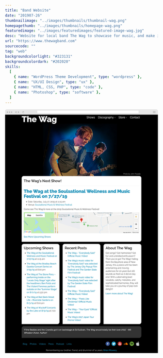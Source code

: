 ```yaml
---
title: "Band Website"
date: "201907-26"
thumbnailimage: "../images/thumbnails/thumbnail-wag.png"
homepagethumb: "../images/thumbnails/homepage-wag.png"
featuredimage: "../images/featuredimages/featured-image-wag.jpg"
desc: "Website for local band The Wag to showcase for music, and make it easy to for people find where they are playing next. The site has a good deal of content, so I decided the best course of action would be to split the navigation into two parts. Those parts of the site I considered most essential (upcoming show information, music, store and contact info) went to the top navigation, and the less frequently updated content went to the site footer. The home page has the band’s next show as the most prominent element. For the site’s look, I wanted to feature photos of the band as much as possible. I used large-sized images of the band as header images on the site, so viewers always get a sense of the energy and fun of the band. I used Photoshop to create the site design. Once the band had approved my mockups, I used the Bootstrap framework to speed up front end development, and take care of the heavy lifting of responsive design. I then programmed the front end design into a custom WordPress theme."
url: "https://www.thewagband.com"
sourcecode: ""
tag: "web"
backgroundcolorlight: "#323131"
backgroundcolordark: "#202020"
skills:
  [
    { name: "WordPress Theme Development", type: "wordpress" },
    { name: "UX/UI Design", type: "ux" },
    { name: "HTML, CSS, PHP", type: "code" },
    { name: "Photoshop", type: "software" },
  ]
---
```


![alt text](../images/screenshots/wag-home.jpg "The Wag")
